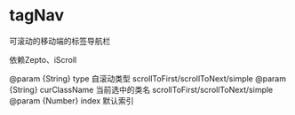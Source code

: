 # tagNav
可滚动的移动端的标签导航栏

依赖Zepto、iScroll

 @param {String} type  自滚动类型 scrollToFirst/scrollToNext/simple
 @param {String} curClassName  当前选中的类名 scrollToFirst/scrollToNext/simple
 @param {Number} index  默认索引 
